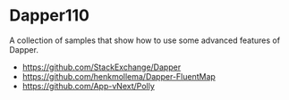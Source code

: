# Dapper110
A collection of samples that show how to use some advanced features of Dapper.

- https://github.com/StackExchange/Dapper
- https://github.com/henkmollema/Dapper-FluentMap
- https://github.com/App-vNext/Polly
